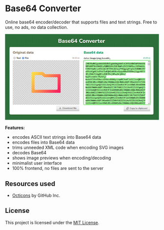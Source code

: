 # Base64 Converter
Online base64 encoder/decoder that supports files and text strings. Free to use, no ads, no data collection.

![Preview](https://raw.githubusercontent.com/marcrobledo/base64-converter/refs/heads/main/assets/preview.jpg)

**Features:**
* encodes ASCII text strings into Base64 data
* encodes files into Base64 data
* trims unneeded XML code when encoding SVG images
* decodes Base64
* shows image previews when encoding/decoding
* minimalist user interface
* 100% frontend, no files are sent to the server

## Resources used
* [Octicons](https://primer.style/octicons/) by GitHub Inc.


## License
This project is licensed under the [MIT License](https://github.com/marcrobledo/base64-converter?tab=License-1-ov-file).